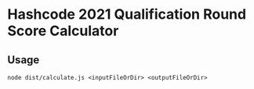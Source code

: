 # Hashcode 2021 Qualification Round Score Calculator
## Usage
`node dist/calculate.js <inputFileOrDir> <outputFileOrDir>`
